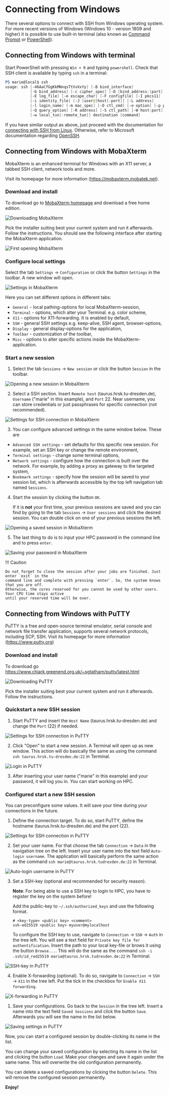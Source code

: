 # Connecting from Windows

There several options to connect with SSH from Windows operating system. For more recent versions
of Windows (Windows 10 - version 1809 and higher) it is possible to use built-in terminal (also
known as [Command Prompt](https://en.wikipedia.org/wiki/Cmd.exe)
or [PowerShell](https://en.wikipedia.org/wiki/PowerShell)).

## Connecting from Windows with terminal

Start PowerShell with pressing `Win + R` and typing `powershell`.
Check that SSH client is available by typing `ssh` in a terminal:

```powershell
PS marie@local$ ssh
usage: ssh [-46AaCfGgKkMNnqsTtVvXxYy] [-B bind_interface]
           [-b bind_address] [-c cipher_spec] [-D [bind_address:]port]
           [-E log_file] [-e escape_char] [-F configfile] [-I pkcs11]
           [-i identity_file] [-J [user@]host[:port]] [-L address]
           [-l login_name] [-m mac_spec] [-O ctl_cmd] [-o option] [-p port]
           [-Q query_option] [-R address] [-S ctl_path] [-W host:port]
           [-w local_tun[:remote_tun]] destination [command]
```

If you have similar output as above, just proceed with the documentation for
[connecting with SSH from Linux](ssh_linux.md). Otherwise, refer to Microsoft documentation
regarding [OpenSSH](https://docs.microsoft.com/en-us/windows-hardware/manufacture/desktop/factoryos/connect-using-ssh?view=windows-10).

## Connecting from Windows with MobaXterm

MobaXterm is an enhanced terminal for Windows with an X11 server, a tabbed SSH client, network
tools and more.

Visit its homepage for more information (https://mobaxterm.mobatek.net).

### Download and install

To download go to [MobaXterm homepage](https://mobaxterm.mobatek.net/download-home-edition.html)
and download a free home edition.

![Downloading MobaXterm](misc/mobaxterm1_download.png)

Pick the installer suiting best your current system and run it afterwards. Follow the instructions.
You should see the following interface after starting the MobaXterm application.

![First opening MobaXterm](misc/mobaxterm2_first.png)

### Configure local settings

Select the tab `Settings` &#8594; `Configuration` or click the button `Settings` in the toolbar. A
new window will open.

![Settings in MobaXterm](misc/mobaxterm3_config.png)

Here you can set different options in different tabs:

- `General` - local pathing-options for local MobaXterm-session,
- `Terminal` -  options, which alter your Terminal. e.g. color scheme,
- `X11` - options for X11-forwarding. It is enabled by default,
- `SSH` - general SSH settings e.g. keep-alive, SSH agent, browser-options,
- `Display` - general display-options for the application,
- `Toolbar` - customization of the toolbar,
- `Misc` - options to alter specific actions inside the MobaXterm-application.

### Start a new session

1. Select the tab `Sessions`  &rarr; `New session` or click the button `Session` in the toolbar.

![Opening a new session in MobaXterm](misc/mobaxterm4_session.png)

2. Select a SSH section. Insert `Remote host` (taurus.hrsk.tu-dresden.de), `Username` ("marie" in
   this example), and `Port` 22. Near username, you can store credentials or just passphrases for
   specific connection (not recommended).

![Settings for SSH connection in MobaXterm](misc/mobaxterm5_ssh.png)

3. You can configure advanced settings in the same window below. These are

- `Advanced SSH settings` - set defaults for this specific new session. For example, set an SSH key or change the remote environment,
- `Terminal settings` - change some terminal options,
- `Network settings` - configure how the connection is built over the network. For example, by adding a proxy as gateway to the targeted system,
- `Bookmark settings` - specify how the session will be saved to your session list, which is afterwards
accessible by the top left navigation tab named `Sessions`.

4.  Start the session by clicking the button `OK`.

    If it is **not** your first time, your previous sessions are saved and you can find by going to
    the tab `Sessions`  &rarr;  `User sessions` and click the desired session. You can double click
    on one of your previous sessions the left.

![Opening a saved session in MobaXterm](misc/mobaxterm6_oldse.png)

5. The last thing to do is to input your HPC password in the command line and to press `enter`.

![Saving your password in MobaXterm](misc/mobaxterm7_pw.png)

!!! Caution

    Do not forget to close the session after your jobs are finished. Just enter `exit` in the
    command line and complete with pressing `enter`. So, the system knows that you are off.
    Otherwise, the cores reserved for you cannot be used by other users. Your CPU time stays active
    until your reserved time will be over.









## Connecting from Windows with PuTTY

PuTTY is a free and open-source terminal emulator, serial console and network file transfer application, supports several network protocols, including SCP, SSH. Visit its homepage for more information (https://www.putty.org)

### Download and install

To download go https://www.chiark.greenend.org.uk/~sgtatham/putty/latest.html

![Downloading PuTTY](misc/putty1_download.png)

Pick the installer suiting best your current system and run it afterwards. Follow the instructions.

### Quickstart a new SSH session

1. Start PuTTY and insert the `Host Name` (taurus.hrsk.tu-dresden.de) and change the `Port` (22) if needed.

![Settings for SSH connection in PuTTY](misc/putty2_quickstart.png)

2. Click "Open" to start a new session. A Terminal will open up as new window. This action will do
basically the same as using the command `ssh taurus.hrsk.tu-dresden.de:22` in Terminal.

![Login in PuTTY](misc/putty3_login.png)

3. After inserting your user name ("marie" in this example) and your password, it will log you in. You can start working on HPC.

### Configured start a new SSH session

You can preconfigure some values. It will save your time during your connections in the future.

1. Define the connection target. To do so, start PuTTY, define the hostname (taurus.hrsk.tu-dresden.de) and the port (22).

![Settings for SSH connection in PuTTY](misc/putty2_quickstart.png)

2. Set your user name. For that choose the tab `Connection` &rarr; `Data` in the navigation tree on the left.
Insert your user name into the text field `Auto-login username`.
The application will basically perform the same action as the command `ssh marie@taurus.hrsk.tudresden.de:22` in Terminal.

![Auto-login username in PuTTY](misc/putty4_username.png)

3. Set a SSH-key (optional and recommended for security reason).

    **Note**: For being able to use a SSH key to login to HPC, you have to register the key on the
    system before!

    Add the public-key to `~/.ssh/authorized_keys` and use the following format.

    ```console
    # <key-type> <public key> <comment>
    ssh-ed25519 <public key> myuser@mylocalhost
    ```

    To configure the SSH key to use, navigate to `Connection` &rarr; `SSH` &rarr; `Auth` in the tree left.
    You will see a text field for `Private key file for authentification`.
    Insert the path to your local key-file or brows it using the button `Browse...`.
    This will do the same as the command `ssh -i .ssh/id_red25519 marie@taurus.hrsk.tudresden.de:22` in Terminal.

![SSH-key in PuTTY](misc/putty5_key.png)

4. Enable X-forwarding (optional). To do so, navigate to `Connection` &rarr; `SSH` &rarr; `X11` in the tree left. Put the tick in the checkbox for `Enable X11 forwarding`.

![X-forwarding in PuTTY](misc/putty6_x11.png)

1. Save your configurations. Go back to the `Session` in the tree left. Insert a name into the text field `Saved Sessions` and click
the button `Save`. Afterwards you will see the name in the list below.

![Saving settings in PuTTY](misc/putty7_save.png)

Now, you can start a configured session by double-clicking its name in the list.

You can change your saved configuration by selecting its name in the list and clicking the button
`Load`. Make your changes and save it again under the same name. This will overwrite the old
configuration permanently.

You can delete a saved configurations by clicking the button `Delete`. This will remove the
configured session permanently.

**Enjoy!**

